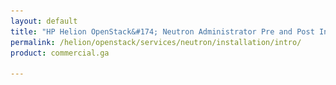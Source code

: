 ```yaml
---
layout: default
title: "HP Helion OpenStack&#174; Neutron Administrator Pre and Post Installation"
permalink: /helion/openstack/services/neutron/installation/intro/
product: commercial.ga

---
```

<!--UNDER REVISION-->


<script>

function PageRefresh {
onLoad="window.refresh"
}

PageRefresh();

</script>
<!--
<p style="font-size: small;"> <a href="/helion/openstack/">&#9664; PREV | <a href="/helion/openstack/">&#9650; UP</a> | <a href="/helion/openstack/faq/">NEXT &#9654; </a></p>

# HP Helion OpenStack&reg; Neutron Administrator Pre and Post Installation Tasks

Helion Network Administrators are responsible for planning for the Neutron networking service, and once installed, to configure the service to meet the needs of their cloud network users. This guide explains the tasks that the Helion OpenStack network administrator must complete to have a properly functioning cloud network that integrates all the OpenStack services. This integration is illustrated in the figure below:

<img src="media/commercial_cloud-network-integration-openstack-services.png"/)>

To accomplish these tasks in the most efficient order, this guide organizes the tasks that the network administrator must complete (or verify that are complete) before installing Helion OpenStack, and those tasks that must be accounted for after the Helion OpenStack installation. 


* [Preinstallation Requirement]()
* [Post installation Requirement]

 